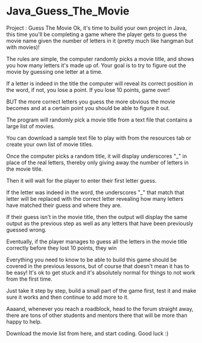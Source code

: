 # Java_Guess_The_Movie
Project : Guess The Movie
Ok, it's time to build your own project in Java, this time you'll be completing a game where the player gets to guess the movie name given the number of letters in it (pretty much like hangman but with movies)!

The rules are simple, the computer randomly picks a movie title, and shows you how many letters it's made up of. Your goal is to try to figure out the movie by guessing one letter at a time.

If a letter is indeed in the title the computer will reveal its correct position in the word, if not, you lose a point. If you lose 10 points, game over!

BUT the more correct letters you guess the more obvious the movie becomes and at a certain point you should be able to figure it out.

The program will randomly pick a movie title from a text file that contains a large list of movies.

You can download a sample text file to play with from the resources tab or create your own list of movie titles.

Once the computer picks a random title, it will display underscores "_" in place of the real letters, thereby only giving away the number of letters in the movie title.


Then it will wait for the player to enter their first letter guess.

If the letter was indeed in the word, the underscores "_" that match that letter will be replaced with the correct letter revealing how many letters have matched their guess and where they are.


If their guess isn't in the movie title, then the output will display the same output as the previous step as well as any letters that have been previously guessed wrong.


Eventually, if the player manages to guess all the letters in the movie title correctly before they lost 10 points, they win


Everything you need to know to be able to build this game should be covered in the previous lessons, but of course that doesn't mean it has to be easy! It's ok to get stuck and it's absolutely normal for things to not work from the first time.

Just take it step by step, build a small part of the game first, test it and make sure it works and then continue to add more to it.

Aaaand, whenever you reach a roadblock, head to the forum straight away, there are tons of other students and mentors there that will be more than happy to help.

Download the movie list from here, and start coding. Good luck :)

